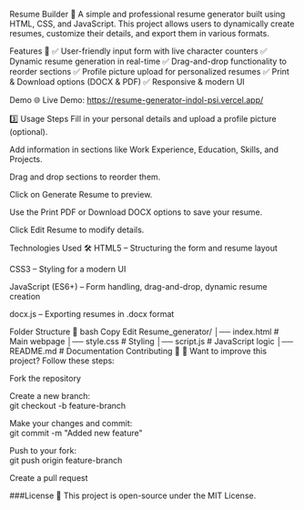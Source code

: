 Resume Builder 📝
A simple and professional resume generator built using HTML, CSS, and JavaScript. This project allows users to dynamically create resumes, customize their details, and export them in various formats.

Features 🚀
✅ User-friendly input form with live character counters
✅ Dynamic resume generation in real-time
✅ Drag-and-drop functionality to reorder sections
✅ Profile picture upload for personalized resumes
✅ Print & Download options (DOCX & PDF)
✅ Responsive & modern UI

Demo 🌐
Live Demo: https://resume-generator-indol-psi.vercel.app/

3️⃣ Usage Steps
Fill in your personal details and upload a profile picture (optional).

Add information in sections like Work Experience, Education, Skills, and Projects.

Drag and drop sections to reorder them.

Click on Generate Resume to preview.

Use the Print PDF or Download DOCX options to save your resume.

Click Edit Resume to modify details.

Technologies Used 🛠
HTML5 – Structuring the form and resume layout

CSS3 – Styling for a modern UI

JavaScript (ES6+) – Form handling, drag-and-drop, dynamic resume creation

docx.js – Exporting resumes in .docx format

Folder Structure 📂
bash
Copy
Edit
Resume_generator/
│── index.html       # Main webpage
│── style.css        # Styling
│── script.js        # JavaScript logic
│── README.md        # Documentation
Contributing 🤝
🚀 Want to improve this project? Follow these steps:

Fork the repository

Create a new branch: <br>git checkout -b feature-branch

Make your changes and commit:<br> git commit -m "Added new feature"

Push to your fork:<br> git push origin feature-branch

Create a pull request

###License 📜
This project is open-source under the MIT License.

